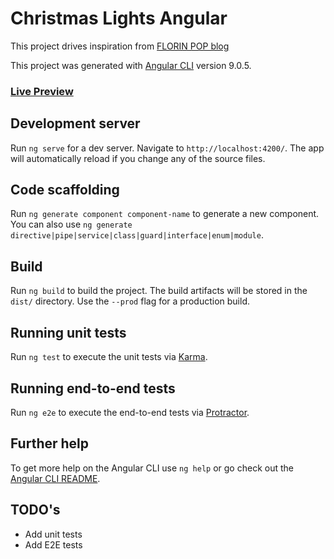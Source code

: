 # Christmas Lights Angular

This project drives inspiration from [FLORIN POP blog](https://www.florin-pop.com/blog/2019/03/15-plus-app-ideas-to-build-to-level-up-your-coding-skills/)

This project was generated with [Angular CLI](https://github.com/angular/angular-cli) version 9.0.5.

### [Live Preview](https://stackblitz.com/github/namith-scindhia-newpage-io/christmas-lights-angular?embed=1&hideExplorer=1&hideNavigation=1&view=preview)

## Development server

Run `ng serve` for a dev server. Navigate to `http://localhost:4200/`. The app will automatically reload if you change any of the source files.

## Code scaffolding

Run `ng generate component component-name` to generate a new component. You can also use `ng generate directive|pipe|service|class|guard|interface|enum|module`.

## Build

Run `ng build` to build the project. The build artifacts will be stored in the `dist/` directory. Use the `--prod` flag for a production build.

## Running unit tests

Run `ng test` to execute the unit tests via [Karma](https://karma-runner.github.io).

## Running end-to-end tests

Run `ng e2e` to execute the end-to-end tests via [Protractor](http://www.protractortest.org/).

## Further help

To get more help on the Angular CLI use `ng help` or go check out the [Angular CLI README](https://github.com/angular/angular-cli/blob/master/README.md).

## TODO's
- Add unit tests
- Add E2E tests